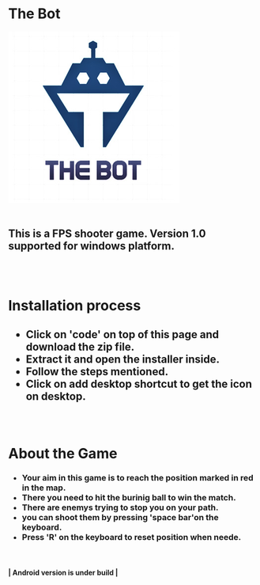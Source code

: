 # The Bot

<img src="Assets/logo.jpg" >
<br>
<br>

<h2> <b> This is a FPS shooter game. Version 1.0 supported for windows platform.
  </h2> </b>
 <br>
 <br>
 
# Installation process

<h2>
  <ul>
    <li> Click on 'code' on top of this page and download the zip file.</li>
    <li> Extract it and open the installer inside.</li>
    <li> Follow the steps mentioned. </li>
    <li> Click on add desktop shortcut to get the icon on desktop.</li>
  </ul>
 <br>
  </h2>

# About the Game

  <h3><ul> 
    <li>Your aim in this game is to reach the position marked in red in the map.</li>
  <li> There you need to <b>hit the burinig ball</b> to win the match.</li>
    <li> There are enemys trying to stop you on your path.</li>
  <li> you can shoot them by pressing <b>'space bar'</b>on the keyboard.</li>
    <li> Press 'R' on the keyboard to reset position when neede.</li>
    </ul>
    
  </h3>
  <br>
  
  <b><h4>| Android version is under build |</h4> </b>
  
